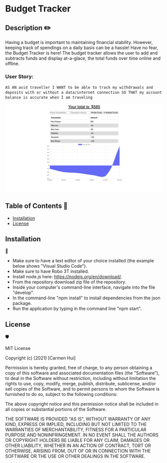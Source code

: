 # Budget Tracker

## Description ✏️

Having a budget is important to maintaining financial stability. However, keeping track of spendings on a daily basis can be a hassle! Have no fear, the Budget Tracker is here! The budget tracker allows the user to add and subtracts funds and display at-a-glace, the total funds over time online and offline.

### User Story:

````
AS AN avid traveller I WANT to be able to track my withdrawals and deposits with or without a data/internet connection SO THAT my account balance is accurate when I am traveling
````

![Budget Tracker Screenshot](public/assets/budgetTracker_screenshot.png)

## Table of Contents 📜

* [Installation](#installation)
* [License](#license)

## Installation 
💾

* Make sure to have a text editor of your choice installed (the example below shows "Visual Studio Code").
* Make sure to have Robo 3T installed.
* Install node.js here: https://nodejs.org/en/download/.
* From the repository download zip file of the repository.
* Inside your computer's command-line interface, navigate into the file "develop".
* In the command-line "npm install" to install dependencies from the json package.
* Run the application by typing in the command line "npm start".

## License 
🛡️

MIT License

Copyright (c) [2021] [Carmen Hui]

Permission is hereby granted, free of charge, to any person obtaining a copy
of this software and associated documentation files (the "Software"), to deal
in the Software without restriction, including without limitation the rights
to use, copy, modify, merge, publish, distribute, sublicense, and/or sell
copies of the Software, and to permit persons to whom the Software is
furnished to do so, subject to the following conditions:

The above copyright notice and this permission notice shall be included in all
copies or substantial portions of the Software.

THE SOFTWARE IS PROVIDED "AS IS", WITHOUT WARRANTY OF ANY KIND, EXPRESS OR
IMPLIED, INCLUDING BUT NOT LIMITED TO THE WARRANTIES OF MERCHANTABILITY,
FITNESS FOR A PARTICULAR PURPOSE AND NONINFRINGEMENT. IN NO EVENT SHALL THE
AUTHORS OR COPYRIGHT HOLDERS BE LIABLE FOR ANY CLAIM, DAMAGES OR OTHER
LIABILITY, WHETHER IN AN ACTION OF CONTRACT, TORT OR OTHERWISE, ARISING FROM,
OUT OF OR IN CONNECTION WITH THE SOFTWARE OR THE USE OR OTHER DEALINGS IN THE
SOFTWARE.





